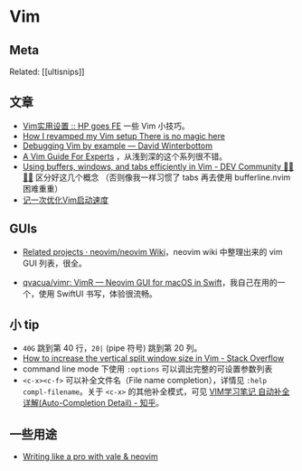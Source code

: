 Vim
===

## Meta

Related: [[ultisnips]]

## 文章

- [Vim实用设置 :: HP goes FE](https://www.hikerpig.cn/2014-05-30-Vim%E5%AE%9E%E7%94%A8%E8%AE%BE%E7%BD%AE/) 一些 Vim 小技巧。
- [How I revamped my Vim setup There is no magic here](https://alex.dzyoba.com/blog/vim-revamp/)
- [Debugging Vim by example — David Winterbottom](https://codeinthehole.com/tips/debugging-vim-by-example/)
- [A Vim Guide For Experts](https://thevaluable.dev/vim-expert/) ，从浅到深的这个系列很不错。
- [Using buffers, windows, and tabs efficiently in Vim - DEV Community 👩‍💻👨‍💻](https://dev.to/iggredible/using-buffers-windows-and-tabs-efficiently-in-vim-56jc) 区分好这几个概念 （否则像我一样习惯了 tabs 再去使用 bufferline.nvim 困难重重）
- [记一次优化Vim启动速度](http://wzmmmmj.com/2020/03/28/vim-startuptime-optimize/)

## GUIs

- [Related projects · neovim/neovim Wiki](https://github.com/neovim/neovim/wiki/Related-projects)，neovim wiki 中整理出来的 vim GUI 列表，很全。 

- [qvacua/vimr: VimR — Neovim GUI for macOS in Swift](https://github.com/qvacua/vimr)，我自己在用的一个，使用 SwiftUI 书写，体验很流畅。

## 小 tip

- `40G` 跳到第 40 行，`20|`  (pipe 符号) 跳到第 20 列。
- [How to increase the vertical split window size in Vim - Stack Overflow](https://stackoverflow.com/questions/4368690/how-to-increase-the-vertical-split-window-size-in-vim)
- command line  mode 下使用 `:options` 可以调出完整的可设置参数列表
- `<c-x><c-f>` 可以补全文件名（File name completion），详情见 `:help compl-filename`。关于 `<c-x>` 的其他补全模式，可见 [VIM学习笔记 自动补全详解(Auto-Completion Detail) - 知乎](https://zhuanlan.zhihu.com/p/106309525)。

## 一些用途
- [Writing like a pro with vale & neovim ](https://bhupesh.me//writing-like-a-pro-with-vale-and-neovim/)